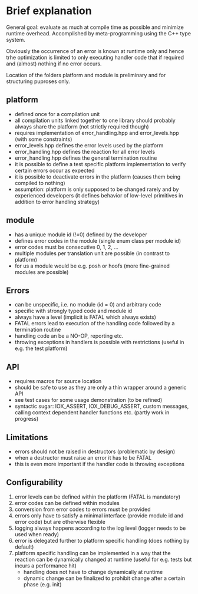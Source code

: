 # Brief explanation

General goal: evaluate as much at compile time as possible and minimize runtime overhead.
Accomplished by meta-programming using the C++ type system.

Obviously the occurrence of an error is known at runtime only and hence trhe optimization is limited
to only executing handler code that if required and (almost) nothing if no error occurs.

Location of the folders platform and module is preliminary and for structuring puproses only.

## platform

- defined once for a compilation unit
- all compilation units linked together to one library should probably always share the platform (not strictly required though)
- requires implementation of error_handling.hpp and error_levels.hpp (with some constraints)
- error_levels.hpp defines the error levels used by the platform
- error_handling.hpp defines the reaction for all error levels
- error_handling.hpp defines the general termination routine
- it is possible to define a test specific platform implementation to verify certain errors occur as expected
- it is possible to deactivate errors in the platform (causes them being compiled to nothing)
- assumption: platform is only supposed to be changed rarely and by experienced developers (it defines behavior of low-level primitives in addition to error handling strategy)

## module

- has a unique module id (!=0) defined by the developer
- defines error codes in the module (single enum class per module id)
- error codes must be consecutive 0, 1, 2, ...
- multiple modules per translation unit are possible (in contrast to platform)
- for us a module would be e.g. posh or hoofs (more fine-grained modules are possible)

## Errors

- can be unspecific, i.e. no module (id = 0) and arbitrary code
- specific with strongly typed code and module id
- always have a level (implicit is FATAL which always exists)
- FATAL errors lead to execution of the handling code followed by a termination routine
- handling code an be a NO-OP, reporting etc.
- throwing exceptions in handlers is possible with restrictions (useful in e.g. the test platform)

## API

- requires macros for source location
- should be safe to use as they are only a thin wrapper around a generic API
- see test cases for some usage demonstration (to be refined)
- syntactic sugar: IOX_ASSERT, IOX_DEBUG_ASSERT, custom messages, calling context dependent handler functions etc. (partly work in progress)

## Limitations

- errors should not be raised in destructors (problematic by design)
- when a destructor must raise an error it has to be FATAL
- this is even more important if the handler code is throwing exceptions

## Configurability

1. error levels can be defined within the platform (FATAL is mandatory)
2. error codes can be defined within modules
3. conversion from error codes to errors must be provided
4. errors only have to satisfy a minimal interface (provide module id and error code) but are otherwise flexible
5. logging always happens according to the log level (logger needs to be used when ready)
6. error is delegated further to platform specific handling (does nothing by default)
7. platform specific handling can be implemented in a way that the reaction can be dynamically changed at runtime (useful for e.g. tests but incurs a performance hit)
    - handling does not have to change dynamically at runtime
    - dynamic change can be finalized to prohibit change after a certain phase (e.g. init)
